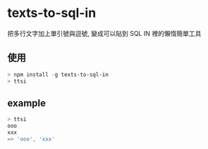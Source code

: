 # texts-to-sql-in

把多行文字加上單引號與逗號, 變成可以貼到 SQL IN 裡的懶惰簡單工具

## 使用

```powershell
> npm install -g texts-to-sql-in
> ttsi
```

## example

```powershell
> ttsi
ooo
xxx
=> 'ooo', 'xxx'
```
